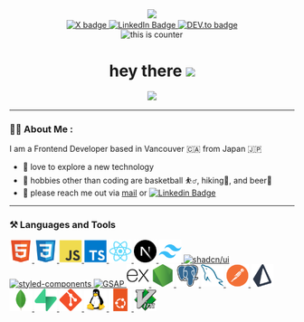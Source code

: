 <div id="header" align="center">
    <img src="https://i.giphy.com/media/v1.Y2lkPTc5MGI3NjExYXkxMHBwMmdwNnM2cmd3MGltdTMxbjg5bWtkbnQ2Z2hnYTEwbG5qbiZlcD12MV9pbnRlcm5hbF9naWZfYnlfaWQmY3Q9cw/jdPMeyv9rn0hZHh8n9/giphy.gif" width="100" />
    <div id="badge">
        <a href="https://twitter.com/Shuhei_Ota" target="_blank">
        <img src="https://img.shields.io/badge/x.com-black?logo=X&logoColor=white&style=for-the-badge" alt="X badge"/>
        </a>
        <a href="https://www.linkedin.com/in/shuhei-ota-994287289/" target="_blank">
        <img src="https://img.shields.io/badge/LinkedIn-blue?logo=linkedin&logoColor=white&style=for-the-badge" alt="LinkedIn Badge" />
        </a>
        <a href="https://dev.to/shoeheyot" target="_blank">
        <img src="https://img.shields.io/badge/dev.to-black?logo=dev.to&logoColor=white&style=for-the-badge" alt="DEV.to badge"/>
        </a>
    </div>
    <img src="https://komarev.com/ghpvc/?username=ShoeheyOt&style=flat-square&color=blue" alt="this is counter"/>
    <h1>hey there
    <img src="https://i.giphy.com/media/v1.Y2lkPTc5MGI3NjExOHZiNXd2NTFjMGJnamZ2aGd0cjVxbTI0d3F5dGd5bmY3YmZvcTlleCZlcD12MV9pbnRlcm5hbF9naWZfYnlfaWQmY3Q9cw/hvRJCLFzcasrR4ia7z/giphy.gif" width="30px"/>
    </h1>
</div>
<div align="center">
    <img src="https://i.giphy.com/media/v1.Y2lkPTc5MGI3NjExeWF5bm5pYTIydjlsYm91Z241Z3B0NXdiOTRqNGQ1NjQ0Z2hlN254NyZlcD12MV9pbnRlcm5hbF9naWZfYnlfaWQmY3Q9Zw/iIqmM5tTjmpOB9mpbn/giphy.gif"/>
</div>

---

### :man_technologist: About Me :

I am a Frontend Developer based in Vancouver :canada: from Japan :jp:

- :seedling: love to explore a new technology
- :tada: hobbies other than coding are basketball :basketball_man:, hiking:hiking_boot:, and beer:beers:
- :envelope_with_arrow: please reach me out via
  [mail](mailto:shuhei.ota.so@gmail.com) or [![Linkedin Badge](https://img.shields.io/badge/-ShoeheyOt-blue?style=flat&logo=Linkedin&logoColor=white)](https://www.linkedin.com/in/shuhei-ota-994287289/)

---

### :hammer_and_pick: Languages and Tools

<p>
    <a href="https://developer.mozilla.org/en-US/docs/Web/HTML">
        <img src="https://github.com/devicons/devicon/blob/master/icons/html5/html5-original.svg" title="html" alt="HTML" width="40" height="40"/>
    </a>
    <a href="https://developer.mozilla.org/en-US/docs/Web/CSS">
        <img src="https://github.com/devicons/devicon/blob/master/icons/css3/css3-original.svg" title="css" alt="CSS" width="40" height="40"/>
    </a>
    <a href="https://developer.mozilla.org/en-US/docs/Web/JavaScript">
        <img src="https://github.com/devicons/devicon/blob/master/icons/javascript/javascript-original.svg" title="Javascript" alt="Javascript" width="40" height="40"/>
    </a>
    <a href="https://www.typescriptlang.org/">
	    <img src="https://github.com/devicons/devicon/blob/master/icons/typescript/typescript-original.svg" title="Typescript" alt="Typescript" width="40" height="40"/>
    </a>
    <a href="https://react.dev/"> 
        <img src="https://github.com/devicons/devicon/blob/master/icons/react/react-original.svg" title="React" alt="React" width="40" height="40"/>
    </a>
    <a href="https://nextjs.org/">
        <img src="https://github.com/devicons/devicon/blob/master/icons/nextjs/nextjs-original.svg" title="Nextjs" alt="Nextjs" width="40" height="40"/>
    </a>
    <a href="https://tailwindcss.com/">
        <img src="https://github.com/devicons/devicon/blob/master/icons/tailwindcss/tailwindcss-original.svg" title="TailwindCSS" alt="TailwindCSS" width="40" height="40"/>
    </a>
    <a href="https://ui.shadcn.com/">
        <img src="https://cdn.simpleicons.org/shadcnui" title="shadcn/ui" alt="shadcn/ui" width="40" height="40"/>
    </a>
    <a href="https://styled-components.com/">
        <img src="https://cdn.simpleicons.org/styledcomponents" title="styled-components" alt="styled-components" width="40" height="40"/>
    </a>
    <a href="https://gsap.com/">
        <img src="https://cdn.simpleicons.org/greensock" title="GSAP" alt="GSAP" width="40" height="40"/>
    </a>
    <a href="https://expressjs.com/">
        <img src="https://github.com/devicons/devicon/blob/master/icons/express/express-original.svg" title="expressjs" alt="expressjs" width="40" height="40"/>
    </a>
    <a href="https://nodejs.org/en">
        <img src="https://github.com/devicons/devicon/blob/master/icons/nodejs/nodejs-original.svg" title="node-js" alt="node-js" width="40" height="40"/>
    </a>
    <a href="https://www.postgresql.org/">
        <img src="https://github.com/devicons/devicon/blob/master/icons/postgresql/postgresql-original.svg" title="postgreSQL" alt="postgreSQL" width="40" height="40"/>
    </a>
    <a href="https://www.mysql.com/">
        <img src="https://github.com/devicons/devicon/blob/master/icons/mysql/mysql-original.svg" title="mysql" alt="mydql" width="40" height="40"/>
    </a>
    <a href="https://www.postman.com/">
        <img src="https://github.com/devicons/devicon/blob/master/icons/postman/postman-original.svg" title="postman" alt="postman" width="40" height="40"/>
    </a>
    <a href="https://www.prisma.io/">
        <img src="https://github.com/devicons/devicon/blob/master/icons/prisma/prisma-original.svg" title="prisma" alt="prisma" width="40" height="40"/>
    </a>
    <a href="https://www.mongodb.com/">
        <img src="https://github.com/devicons/devicon/blob/master/icons/mongodb/mongodb-original.svg" title="mongoDB" alt="mongoDB" width="40" height="40"/>
    </a>
    <a href="https://supabase.com/">
        <img src="https://github.com/devicons/devicon/blob/master/icons/supabase/supabase-original.svg" title="supabase" alt="supabase" width="40" height="40"/>
    </a>
    <a href="https://git-scm.com/">
        <img src="https://github.com/devicons/devicon/blob/master/icons/git/git-original.svg" title="git" alt="git" width="40" height="40"/>
    </a>
    <a href="https://www.linux.org/">
        <img src="https://github.com/devicons/devicon/blob/master/icons/linux/linux-original.svg" title="Linux" alt="Linux" width="40" height="40"/>
    </a>
    <a href="https://ubuntu.com/">
        <img src="https://github.com/devicons/devicon/blob/master/icons/ubuntu/ubuntu-original.svg" title="Ubuntsu" alt="Ubuntsu" width="40" height="40"/>
    </a>
    <a href="https://www.vim.org/">
        <img src="https://github.com/devicons/devicon/blob/master/icons/vim/vim-original.svg" title="VIM" alt="VIM" width="40" height="40"/>
    </a>
</p>

<!---
ShoeheyOt/ShoeheyOt is a ✨ special ✨ repository because its `README.md` (this file) appears on your GitHub profile.
You can click the Preview link to take a look at your changes.
--->
